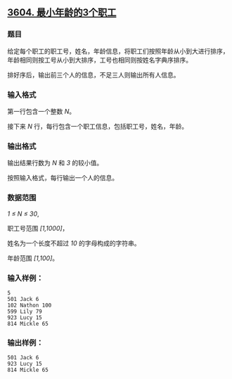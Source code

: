 ## [3604. 最小年龄的3个职工](https://www.acwing.com/problem/content/3607/)

### 题目

给定每个职工的职工号，姓名，年龄信息，将职工们按照年龄从小到大进行排序，年龄相同则按工号从小到大排序，工号也相同则按姓名字典序排序。

排好序后，输出前三个人的信息，不足三人则输出所有人信息。

### 输入格式

第一行包含一个整数 *N*。

接下来 *N* 行，每行包含一个职工信息，包括职工号，姓名，年龄。

### 输出格式

输出结果行数为 *N* 和 *3* 的较小值。

按照输入格式，每行输出一个人的信息。

### 数据范围

*1 ≤ N ≤ 30*,

职工号范围 *[1,1000]*，

姓名为一个长度不超过 *10* 的字母构成的字符串。

年龄范围 *[1,100]*。

### 输入样例：

```
5
501 Jack 6
102 Nathon 100
599 Lily 79
923 Lucy 15
814 Mickle 65
```

### 输出样例：

```
501 Jack 6
923 Lucy 15
814 Mickle 65
```
